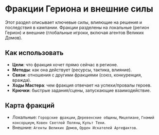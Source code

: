 # Фракции Гериона и внешние силы

Этот раздел описывает ключевые силы, влияющие на решения и последствия в кампании. Фракции разделены на локальные (регион Герион) и внешние (глобальные игроки, включая агентов Великих Домов).

## Как использовать

- **Цели**: что фракция хочет прямо сейчас в регионе.
- **Методы**: как она действует (ресурсы, тактика, влияние).
- **Связи**: отношения с другими фракциями (союз, конкуренция, вражда).
- **Ходы Мастера**: чем фракция отвечает на успехи/провалы героев.
- **Крючки**: быстрые задания/сцены, запускающие взаимодействие.

## Карта фракций

- Локальные: `Городские фракции`, `Деревенские общины`, `Мицелиане`, `Гномий консорциум`, `Ковен Светлой Поляны`, `Культ Тени`.
- Внешние: `Агенты Великих Домов`, `Орден Искателей Артефактов`.

